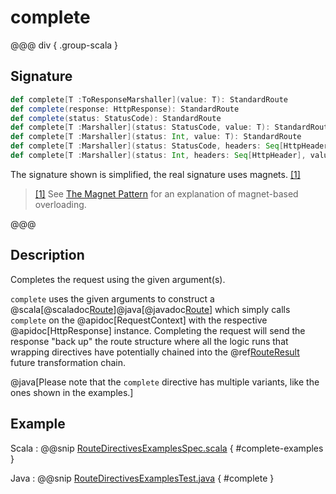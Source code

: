 # complete

@@@ div { .group-scala }
## Signature

```scala
def complete[T :ToResponseMarshaller](value: T): StandardRoute
def complete(response: HttpResponse): StandardRoute
def complete(status: StatusCode): StandardRoute
def complete[T :Marshaller](status: StatusCode, value: T): StandardRoute
def complete[T :Marshaller](status: Int, value: T): StandardRoute
def complete[T :Marshaller](status: StatusCode, headers: Seq[HttpHeader], value: T): StandardRoute
def complete[T :Marshaller](status: Int, headers: Seq[HttpHeader], value: T): StandardRoute
```

The signature shown is simplified, the real signature uses magnets. <a id="^1" href="#1">[1]</a>

> <a id="1" href="#^1">[1]</a> See [The Magnet Pattern](https://spray.readthedocs.io/en/latest/blog/2012-12-13-the-magnet-pattern.html) for an explanation of magnet-based overloading.

@@@

## Description

Completes the request using the given argument(s).

`complete` uses the given arguments to construct a @scala[@scaladoc[Route](akka.http.scaladsl.server.index#Route=akka.http.scaladsl.server.RequestContext=%3Escala.concurrent.Future[akka.http.scaladsl.server.RouteResult])]@java[@javadoc[Route](akka.http.javadsl.server.Route)] which simply calls `complete` on the @apidoc[RequestContext]
with the respective @apidoc[HttpResponse] instance.
Completing the request will send the response "back up" the route structure where all the logic runs that wrapping
directives have potentially chained into the @ref[RouteResult](../../routes.md#routeresult) future transformation chain.

@java[Please note that the `complete` directive has multiple variants, like the ones shown in the examples.]

## Example

Scala
:  @@snip [RouteDirectivesExamplesSpec.scala](/docs/src/test/scala/docs/http/scaladsl/server/directives/RouteDirectivesExamplesSpec.scala) { #complete-examples }

Java
:  @@snip [RouteDirectivesExamplesTest.java](/docs/src/test/java/docs/http/javadsl/server/directives/RouteDirectivesExamplesTest.java) { #complete }
